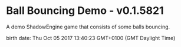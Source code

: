 # Ball Bouncing Demo - v0.1.5821
A demo ShadowEngine game that consists of some balls bouncing.

birth date: Thu Oct 05 2017 13:40:23 GMT+0100 (GMT Daylight Time)
